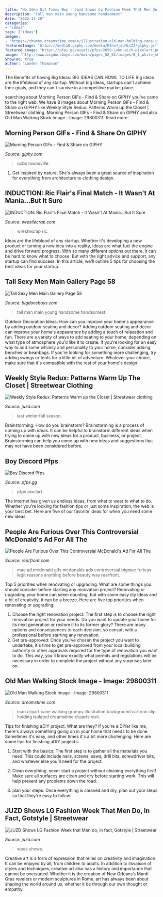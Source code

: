 ```yaml
---
title: "No Idea Gif Tommy Boy - Juzd Shows Lg Fashion Week That Men Do, In Fact, Gotstyle"
description: "Tall man main young handsome handsomest"
date: "2022-11-20"
categories:
- "ideas"
tags: ["ideas"]
images:
- "https://thumbs.dreamstime.com/x/illustration-old-man-holding-cane-isolated-white-background-29800311.jpg"
featuredImage: "https://media0.giphy.com/media/B5heJjxcMLsZ2/giphy.gif"
featured_image: "https://pfps.gg/assets/pfps/2650-john-wick-pixelart.png"
image: "http://www.bigdonsboys.com/main/pages_58_61/images/6_1_white_shirt.jpg"
ShowToc: true
author: "Landen Thompson"
---
```



The Benefits of having Big Ideas:
BIG IDEAS CAN HOWL TO LIFE
Big ideas are the lifeblood of any startup. Without big ideas, startups can't achieve their goals, and they can't survive in a competitive market place.

	

		
searching about Morning Person GIFs - Find &amp; Share on GIPHY you've came to the right web. We have 8 Images about Morning Person GIFs - Find &amp; Share on GIPHY like Weekly Style Redux: Patterns Warm up the Closet | Streetwear clothing, Morning Person GIFs - Find &amp; Share on GIPHY and also Old Man Walking Stock Image - Image: 29800311. Read more:
		
    
## Morning Person GIFs - Find &amp; Share On GIPHY

<img loading=lazy src="https://media0.giphy.com/media/B5heJjxcMLsZ2/giphy.gif" onerror="this.onerror=null;this.src='https://tse2.mm.bing.net/th?id=OIP.wER8EMklnxBnNR8RdjyLUgAAAA&amp;pid=15.1';" alt="Morning Person GIFs - Find &amp; Share on GIPHY">

_Source: giphy.com_

>qcbs townsville. 

	

1. Get inspired by nature. She's always been a great source of inspiration for everything from architecture to clothing design.

    
## INDUCTION: Ric Flair&#039;s Final Match - It Wasn&#039;t At Mania...But It Sure

<img loading=lazy src="http://wrestlecrap.com/wp-content/uploads/2020/02/ffm-09.gif" onerror="this.onerror=null;this.src='https://tse2.mm.bing.net/th?id=OIP.Vki8RpUrLACsLpAPXEEkkAAAAA&amp;pid=15.1';" alt="INDUCTION: Ric Flair&#039;s Final Match - It Wasn&#039;t At Mania...But It Sure">

_Source: wrestlecrap.com_

>wrestlecrap ric. 

	

Ideas are the lifeblood of any startup. Whether it's developing a new product or turning a new idea into a reality, ideas are what fuel the engine and drive forward progress. With so many different options out there, it can be hard to know what to choose. But with the right advice and support, any startup can find success. In this article, we'll outline 5 tips for choosing the best ideas for your startup.

    
## Tall Sexy Men Main Gallery Page 58

<img loading=lazy src="http://www.bigdonsboys.com/main/pages_58_61/images/6_1_white_shirt.jpg" onerror="this.onerror=null;this.src='https://tse1.mm.bing.net/th?id=OIP.IFh7DyQl9e8Re1L3SJp9dgHaJ4&amp;pid=15.1';" alt="Tall Sexy Men Main Gallery Page 58">

_Source: bigdonsboys.com_

>tall man main young handsome handsomest. 

	

Outdoor Decoration Ideas: How can you improve your home's appearance by adding outdoor seating and decor?
Adding outdoor seating and decor can improve your home's appearance by adding a touch of relaxation and fun. There are a variety of ways to add seating to your home, depending on what type of atmosphere you'd like it to create. If you're looking for an easy way to add some whimsy and personality to your home, consider adding benches or beanbags. If you're looking for something more challenging, try adding swings or tents for a little bit of adventure. Whatever your choice, make sure that it's compatible with the rest of your home's design.

    
## Weekly Style Redux: Patterns Warm Up The Closet | Streetwear Clothing

<img loading=lazy src="http://2.bp.blogspot.com/_O96JA2G5zFY/S5Dx2KgTClI/AAAAAAAAA4k/v3fJh2ZG53g/s400/juzd-ss09-shoot053.JPG" onerror="this.onerror=null;this.src='https://tse4.mm.bing.net/th?id=OIP.2-VYhWdJaeWuKaJOqnKxfwAAAA&amp;pid=15.1';" alt="Weekly Style Redux: Patterns Warm up the Closet | Streetwear clothing">

_Source: juzd.com_

>last winter fall season. 

	

Brainstorming: How do you brainstorm?
Brainstorming is a process of coming up with ideas. It can be helpful to brainstorm different ideas when trying to come up with new ideas for a product, business, or project. Brainstorming can help you come up with new ideas and suggestions that may not have been considered before.

    
## Boy Discord Pfps

<img loading=lazy src="https://pfps.gg/assets/pfps/2650-john-wick-pixelart.png" onerror="this.onerror=null;this.src='https://tse4.mm.bing.net/th?id=OIP.DyVDjQxMGLoWnHrOPQkVEwAAAA&amp;pid=15.1';" alt="Boy Discord Pfps">

_Source: pfps.gg_

>pfps pixelart. 

	

The internet has given us endless ideas, from what to wear to what to do. Whether you're looking for fashion tips or just some inspiration, the web is your best bet. Here are five of our favorite ideas for when you need some new ideas: 

    
## People Are Furious Over This Controversial McDonald&#039;s Ad For All The

<img loading=lazy src="https://www.rearfront.com/wp-content/uploads/2017/12/big-mac.gif" onerror="this.onerror=null;this.src='https://tse3.mm.bing.net/th?id=OIP.8v65xuXk6idV4ymiompPZgAAAA&amp;pid=15.1';" alt="People Are Furious Over This Controversial McDonald&#039;s Ad For All The">

_Source: rearfront.com_

>mac ad mcdonald gifs mcdonalds ads controversial bigmac furious legit reasons anything before beauty way rearfront. 

	

Top 5 priorities when renovating or upgrading: What are some things you should consider before starting any renovation project?
Renovating or upgrading your home can seem daunting, but with some easy diy ideas and a bit of creativity, it can be a breeze. Here are five top priorities when renovating or upgrading: 
1. Choose the right renovation project: The first step is to choose the right renovation project for your needs. Do you want to update your home for its next generation or restore it to its former glory? There are many options and consequences to each decision, so consult with a professional before starting any renovation. 
2. Get pre-approved: Once you've chosen the project you want to undertake, it's time to get pre-approved from your local building authority or other approvals required for the type of renovation you want to do. This way, you'll know exactly what permits and regulations will be necessary in order to complete the project without any surprises later on.

    
## Old Man Walking Stock Image - Image: 29800311

<img loading=lazy src="https://thumbs.dreamstime.com/x/illustration-old-man-holding-cane-isolated-white-background-29800311.jpg" onerror="this.onerror=null;this.src='https://tse1.mm.bing.net/th?id=OIP.uVml2UYtxn26WmniLLPR6QAAAA&amp;pid=15.1';" alt="Old Man Walking Stock Image - Image: 29800311">

_Source: dreamstime.com_

>man clipart cane walking grumpy illustration background cartoon clip holding isolated dreamstime cliparts visit. 

	

Tips for finishing aDIY project: What are they?
If you're a DIYer like me, there's always something going on in your home that needs to be done. Sometimes it's easy, and other times it's a bit more challenging. Here are some tips for finishing aDIY projects:
1. Start with the basics: The first step is to gather all the materials you need. This could include nails, screws, saws, drill bits, screwdriver bits, and whatever else you'll need for the project.

2. Clean everything: never start a project without cleaning everything first! Make sure all surfaces are clean and dry before starting work. This will help prevent any problems down the road.

3. plan your steps: Once everything is cleaned and dry, plan out your steps so that they're easy to follow.

    
## JUZD Shows LG Fashion Week That Men Do, In Fact, Gotstyle | Streetwear

<img loading=lazy src="http://3.bp.blogspot.com/_O96JA2G5zFY/SvQw3srOi2I/AAAAAAAAAyk/SxkIzPSDtmI/s400/GP2_3254.jpg" onerror="this.onerror=null;this.src='https://tse3.mm.bing.net/th?id=OIP.G-POZ6xVn7YKDDViQ-IozAAAAA&amp;pid=15.1';" alt="JUZD Shows LG Fashion Week that Men do, in fact, Gotstyle | Streetwear">

_Source: juzd.com_

>week shows. 

	

Creative art is a form of expression that relies on creativity and imagination. It can be enjoyed by all, from children to adults. In addition to itsvaison of styles and techniques, creative art also has a history and importance that cannot be overstated. Whether it is the creation of New Orleans’s Mardi Gras revelers or modern sculptures in Rome, art has always been about shaping the world around us, whether it be through our own thought or empathy.

